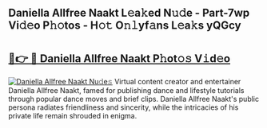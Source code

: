 ## Daniella Allfree Naakt L𝚎a𝚔ed N𝚞𝚍e - Part-7wp Vi𝚍𝚎o P𝚑𝚘tos - H𝚘𝚝 O𝚗𝚕yf𝚊ns L𝚎a𝚔s yQGcy

# <h2><a href="http://kf07on.oniu.top/?m=Daniella+Allfree+Naakt">🔗👉 🔴 Daniella Allfree Naakt P𝚑ot𝚘𝚜 V𝚒d𝚎o</a></h2>

[![Daniella Allfree Naakt Nu𝚍e𝚜](https://i.imgur.com/0qMVB7G.gif)](http://kf07on.oniu.top/?m=Daniella+Allfree+Naakt)
Virtual content creator and entertainer Daniella Allfree Naakt, famed for publishing dance and lifestyle tutorials through popular dance moves and brief clips. Daniella Allfree Naakt's public persona radiates friendliness and sincerity, while the intricacies of his private life remain shrouded in enigma.  
